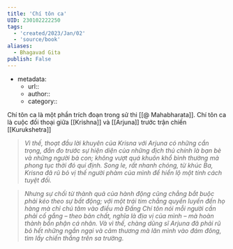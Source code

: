 ```yaml
---
title: 'Chí tôn ca'
UID: 230102222250
tags:
  - 'created/2023/Jan/02'
  - 'source/book'
aliases:
  - Bhagavad Gita
publish: False
---
```

- metadata:
	- url::
	- author::
	- category::

Chí tôn ca là một phần trích đoạn trong sử thi [[@ Mahabharata]].
Chí tôn ca là cuộc đối thoại giữa [[Krishna]] và [[Arjuna]] trước trận chiến [[Kurukshetra]]


> *Vì thế, thoạt đầu lời khuyên của Krisna với Arjuna có những cẩn trọng, đắn đo trước sự hiện diện của những địch thủ chính là bạn bè và những người bà con; không vượt quá khuôn khổ bình thường mà phong tục thời đó qui định. Song le, rất nhanh chóng, từ khúc Ba, Krisna đã rũ bỏ vị thế người phàm của mình để hiển lộ một tính cách tuyệt đối.*

> *Nhưng sự chối từ thành quả của hành động cũng chẳng bắt buộc phải kéo theo sự bất động; với một trái tim chẳng quyến luyến đến họ hàng mà chỉ chú tâm vào điều mà Đấng Chí tôn nói mỗi người cần phải cố gắng – theo bản chất, nghĩa là địa vị của mình – mà hoàn thành bổn phận cá nhân. Và vì thế, chàng dũng sĩ Arjuna đã phải rũ bỏ hết những ngần ngại và cảm thương mà lăn mình vào đám đông, tìm lấy chiến thắng trên sa trường.*